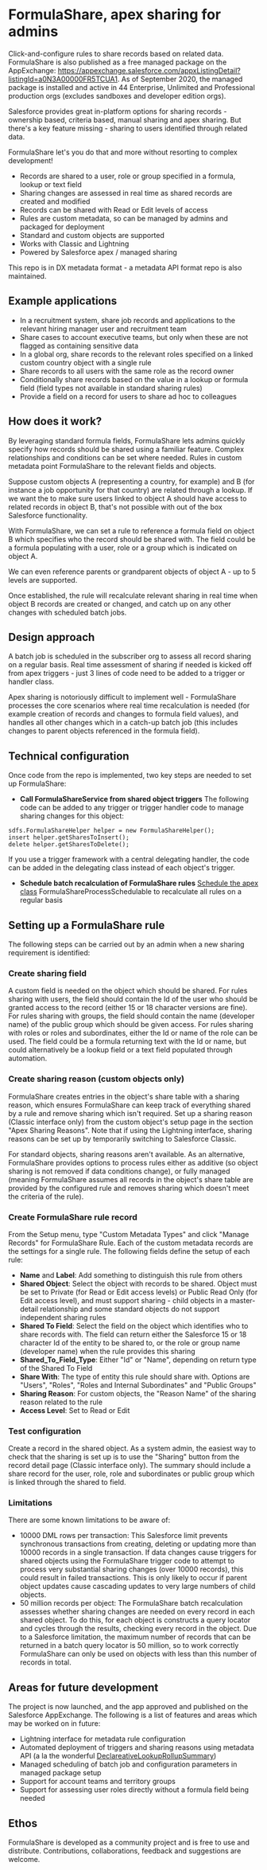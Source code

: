# FormulaShare, apex sharing for admins

Click-and-configure rules to share records based on related data. FormulaShare is also published as a free managed package on the AppExchange: https://appexchange.salesforce.com/appxListingDetail?listingId=a0N3A00000FR5TCUA1. As of September 2020, the managed package is installed and active in 44 Enterprise, Unlimited and Professional production orgs (excludes sandboxes and developer edition orgs).

Salesforce provides great in-platform options for sharing records - ownership based, criteria based, manual sharing and apex sharing.
But there's a key feature missing - sharing to users identified through related data.

FormulaShare let's you do that and more without resorting to complex development!

* Records are shared to a user, role or group specified in a formula, lookup or text field
* Sharing changes are assessed in real time as shared records are created and modified
* Records can be shared with Read or Edit levels of access
* Rules are custom metadata, so can be managed by admins and packaged for deployment
* Standard and custom objects are supported
* Works with Classic and Lightning
* Powered by Salesforce apex / managed sharing

This repo is in DX metadata format - a metadata API format repo is also maintained.

## Example applications

* In a recruitment system, share job records and applications to the relevant hiring manager user and recruitment team
* Share cases to account executive teams, but only when these are not flagged as containing sensitive data
* In a global org, share records to the relevant roles specified on a linked custom country object with a single rule
* Share records to all users with the same role as the record owner
* Conditionally share records based on the value in a lookup or formula field (field types not available in standard sharing rules)
* Provide a field on a record for users to share ad hoc to colleagues

## How does it work?

By leveraging standard formula fields, FormulaShare lets admins quickly specify how records should be shared using a familiar feature. Complex relationships and conditions can be set where needed. Rules in custom metadata point FormulaShare to the relevant fields and objects.

Suppose custom objects A (representing a country, for example) and B (for instance a job opportunity for that country) are related through a lookup. If we want the to make sure users linked to object A should have access to related records in object B, that's not possible with out of the box Salesforce functionality.

With FormulaShare, we can set a rule to reference a formula field on object B which specifies who the record should be shared with. The field could be a formula populating with a user, role or a group which is indicated on object A.

We can even reference parents or grandparent objects of object A - up to 5 levels are supported.

Once established, the rule will recalculate relevant sharing in real time when object B records are created or changed, and catch up on any other changes with scheduled batch jobs.

## Design approach

A batch job is scheduled in the subscriber org to assess all record sharing on a regular basis. Real time assessment of sharing if needed is kicked off from apex triggers - just 3 lines of code need to be added to a trigger or handler class.

Apex sharing is notoriously difficult to implement well - FormulaShare processes the core scenarios where real time recalculation is needed (for example creation of records and changes to formula field values), and handles all other changes which in a catch-up batch job (this includes changes to parent objects referenced in the formula field).

## Technical configuration

Once code from the repo is implemented, two key steps are needed to set up FormulaShare:

* **Call FormulaShareService from shared object triggers** The following code can be added to any trigger or trigger handler code to manage sharing changes for this object:
```
sdfs.FormulaShareHelper helper = new FormulaShareHelper();
insert helper.getSharesToInsert();
delete helper.getSharesToDelete();
```
If you use a trigger framework with a central delegating handler, the code can be added in the delegating class instead of each object's trigger.

* **Schedule batch recalculation of FormulaShare rules** [Schedule the apex class](https://help.salesforce.com/articleView?id=code_schedule_batch_apex.htm&type=5) FormulaShareProcessSchedulable to recalculate all rules on a regular basis

## Setting up a FormulaShare rule

The following steps can be carried out by an admin when a new sharing requirement is identified:

### Create sharing field
A custom field is needed on the object which should be shared. For rules sharing with users, the field should contain the Id of the user who should be granted access to the record (either 15 or 18 character versions are fine). For rules sharing with groups, the field should contain the name (developer name) of the public group which should be given access. For rules sharing with roles or roles and subordinates, either the Id or name of the role can be used. The field could be a formula returning text with the Id or name, but could alternatively be a lookup field or a text field populated through automation.

### Create sharing reason (custom objects only)
FormulaShare creates entries in the object's share table with a sharing reason, which ensures FormulaShare can keep track of everything shared by a rule and remove sharing which isn't required. Set up a sharing reason (Classic interface only) from the custom object's setup page in the section "Apex Sharing Reasons". Note that if using the Lightning interface, sharing reasons can be set up by temporarily switching to Salesforce Classic.

For standard objects, sharing reasons aren't available. As an alternative, FormulaShare provides options to process rules either as additive (so object sharing is not removed if data conditions change), or fully managed (meaning FormulaShare assumes all records in the object's share table are provided by the configured rule and removes sharing which doesn't meet the criteria of the rule).

### Create FormulaShare rule record
From the Setup menu, type "Custom Metadata Types" and click "Manage Records" for FormulaShare Rule. Each of the custom metadata records are the settings for a single rule. The following fields define the setup of each rule:
* **Name** and **Label**: Add something to distinguish this rule from others
* **Shared Object**: Select the object with records to be shared. Object must be set to Private (for Read or Edit access levels) or Public Read Only (for Edit access level), and must support sharing - child objects in a master-detail relationship and some standard objects do not support independent sharing rules
* **Shared To Field**: Select the field on the object which identifies who to share records with. The field can return either the Salesforce 15 or 18 character Id of the entity to be shared to, or the role or group name (developer name) when the rule provides this sharing
* **Shared_To_Field_Type**: Either "Id" or "Name", depending on return type of the Shared To Field
* **Share With**: The type of entity this rule should share with. Options are "Users", "Roles", "Roles and Internal Subordinates" and "Public Groups"
* **Sharing Reason**: For custom objects, the "Reason Name" of the sharing reason related to the rule
* **Access Level**: Set to Read or Edit

### Test configuration

Create a record in the shared object. As a system admin, the easiest way to check that the sharing is set up is to use the "Sharing" button from the record detail page (Classic interface only). The summary should include a share record for the user, role, role and subordinates or public group which is linked through the shared to field.

### Limitations

There are some known limitations to be aware of:
* 10000 DML rows per transaction: This Salesforce limit prevents synchronous transactions from creating, deleting or updating more than 10000 records in a single transaction. If data changes cause triggers for shared objects using the FormulaShare trigger code to attempt to process very substantial sharing changes (over 10000 records), this could result in failed transactions. This is only likely to occur if parent object updates cause cascading updates to very large numbers of child objects.
* 50 million records per object: The FormulaShare batch recalculation assesses whether sharing changes are needed on every record in each shared object. To do this, for each object is constructs a query locator and cycles through the results, checking every record in the object. Due to a Salesforce limitation, the maximum number of records that can be returned in a batch query locator is 50 million, so to work correctly FormulaShare can only be used on objects with less than this number of records in total.


## Areas for future development

The project is now launched, and the app approved and published on the Salesforce AppExchange. The following is a list of features and areas which may be worked on in future:
* Lightning interface for metadata rule configuration
* Automated deployment of triggers and sharing reasons using metadata API (a la the wonderful [DeclareativeLookupRollupSummary](https://github.com/afawcett/declarative-lookup-rollup-summaries))
* Managed scheduling of batch job and configuration parameters in managed package setup
* Support for account teams and territory groups
* Support for assessing user roles directly without a formula field being needed

## Ethos

FormulaShare is developed as a community project and is free to use and distribute. Contributions, collaborations, feedback and suggestions are welcome.
